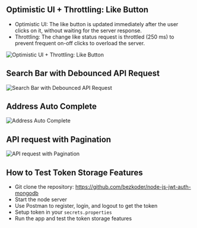 ## Optimistic UI + Throttling: Like Button

- Optimistic UI: The like button is updated immediately after the user clicks on it, without waiting for the server response.
- Throttling: The change like status request is throttled (250 ms) to prevent frequent on-off clicks to overload the server.

![Optimistic UI + Throttling: Like Button](./screenshots/throttled_liked_button.gif)

## Search Bar with Debounced API Request

![Search Bar with Debounced API Request](./screenshots/debouce_search_bar.gif)

## Address Auto Complete

![Address Auto Complete](./screenshots/address_auto_complete.gif)

## API request with Pagination 

![API request with Pagination](./screenshots/swipe-to-refresh.gif)

## How to Test Token Storage Features

- Git clone the repository: https://github.com/bezkoder/node-js-jwt-auth-mongodb
- Start the node server
- Use Postman to register, login, and logout to get the token
- Setup token in your `secrets.properties`
- Run the app and test the token storage features
